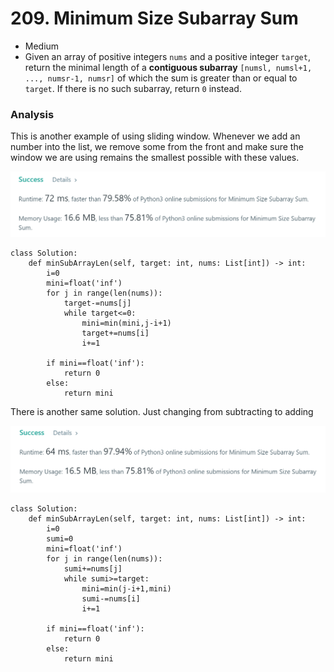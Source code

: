 # 209. Minimum Size Subarray Sum

* Medium
* Given an array of positive integers `nums` and a positive integer `target`, return the minimal length of a **contiguous subarray** `[numsl, numsl+1, ..., numsr-1, numsr]` of which the sum is greater than or equal to `target`. If there is no such subarray, return `0` instead.

### Analysis

This is another example of using sliding window. Whenever we add an number into the list, we remove some from the front and make sure the window we are using remains the smallest possible with these values.&#x20;

![](<../.gitbook/assets/image (14) (1) (1) (1) (1) (1) (1) (1) (1) (1).png>)

```
class Solution:
    def minSubArrayLen(self, target: int, nums: List[int]) -> int:
        i=0
        mini=float('inf')
        for j in range(len(nums)):
            target-=nums[j]
            while target<=0:
                mini=min(mini,j-i+1)
                target+=nums[i]
                i+=1

        if mini==float('inf'):
            return 0
        else:
            return mini
```

There is another same solution. Just changing from subtracting to adding

![](<../.gitbook/assets/image (13) (1) (1) (1) (1) (1) (1) (1) (1) (1).png>)

```
class Solution:
    def minSubArrayLen(self, target: int, nums: List[int]) -> int:
        i=0
        sumi=0
        mini=float('inf')
        for j in range(len(nums)):
            sumi+=nums[j]
            while sumi>=target:
                mini=min(j-i+1,mini)
                sumi-=nums[i]
                i+=1
        
        if mini==float('inf'):
            return 0
        else:
            return mini
```
